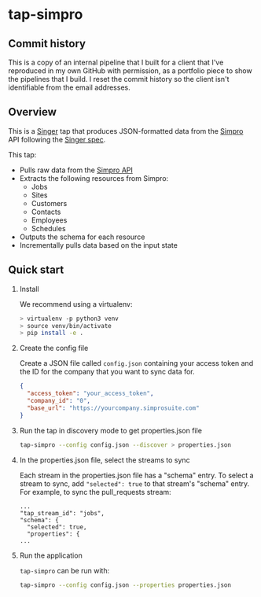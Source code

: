 # tap-simpro

## Commit history
This is a copy of an internal pipeline that I built for a client that I've reproduced in my own GitHub with permission, as a portfolio piece to show the pipelines that I build.
I reset the commit history so the client isn't identifiable from the email addresses.

## Overview

This is a [Singer](https://singer.io) tap that produces JSON-formatted
data from the [Simpro](https://www.simprogroup.com/) API following the [Singer
spec](https://github.com/singer-io/getting-started/blob/master/SPEC.md).

This tap:

- Pulls raw data from the [Simpro API](https://developer.simprogroup.com/apidoc/)
- Extracts the following resources from Simpro:
  - Jobs
  - Sites
  - Customers
  - Contacts
  - Employees
  - Schedules
- Outputs the schema for each resource
- Incrementally pulls data based on the input state

## Quick start

1. Install

   We recommend using a virtualenv:

   ```bash
   > virtualenv -p python3 venv
   > source venv/bin/activate
   > pip install -e .
   ```

2. Create the config file

   Create a JSON file called `config.json` containing your access token and the ID for the company that you want to sync data for.

   ```json
   {
     "access_token": "your_access_token",
     "company_id": "0",
     "base_url": "https://yourcompany.simprosuite.com"
   }
   ```

3. Run the tap in discovery mode to get properties.json file

   ```bash
   tap-simpro --config config.json --discover > properties.json
   ```

4. In the properties.json file, select the streams to sync

   Each stream in the properties.json file has a "schema" entry. To select a stream to sync, add `"selected": true` to that stream's "schema" entry. For example, to sync the pull_requests stream:

   ```
   ...
   "tap_stream_id": "jobs",
   "schema": {
     "selected": true,
     "properties": {
   ...
   ```

5. Run the application

   `tap-simpro` can be run with:

   ```bash
   tap-simpro --config config.json --properties properties.json
   ```
